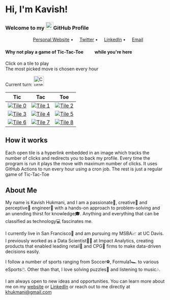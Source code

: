 # Hi, I'm Kavish!
### Welcome to my <img src="https://img.icons8.com/color/96/000000/github--v1.png" height="24"/>GitHub Profile

<p align="center">
  <a href="https://kavishhukmani.me/"><img src="https://img.icons8.com/color/96/000000/internet.png" height="16"/>Personal Website</a> •
  <a href="https://twitter.com/2Gremlin181"><img src="https://img.icons8.com/color/96/000000/twitter-circled.png" height="16"/>Twitter</a> •
  <a href="https://www.linkedin.com/in/kavish-hukmani/"><img src="https://img.icons8.com/color/96/000000/linkedin-circled.png" height="16"/>LinkedIn</a> •
  <a href="mailto:khukmani@gmail.com"><img src="https://img.icons8.com/color/96/000000/email.png" height="16"/>Email</a>
</p>

#### Why not play a game of Tic-Tac-Toe<img src="https://img.icons8.com/material-outlined/96/000000/delete-sign.png" height="16"/><img src="https://img.icons8.com/material-outlined/96/000000/unchecked-circle.png" height="16"/> while you're here
Click on a tile to play  
The most picked move is chosen every hour

Current turn: <img src= "https://github.com/DoubleGremlin181/DoubleGremlin181/blob/master/assets/False.png" alt="Current Turn" width="32"/>

| Tic | Tac | Toe |
|--|--|--|
| [![Tile 0](https://github.com/DoubleGremlin181/DoubleGremlin181/blob/master/assets/None.png)](https://cntr.click/5xW31GG) | [![Tile 1](https://github.com/DoubleGremlin181/DoubleGremlin181/blob/master/assets/None.png)](https://cntr.click/k6m4pLh) | [![Tile 2](https://github.com/DoubleGremlin181/DoubleGremlin181/blob/master/assets/None.png)](https://cntr.click/0Jy1NdB) |
| [![Tile 3](https://github.com/DoubleGremlin181/DoubleGremlin181/blob/master/assets/None.png)](https://cntr.click/y4BYk8p) | [![Tile 4](https://github.com/DoubleGremlin181/DoubleGremlin181/blob/master/assets/None.png)](https://cntr.click/VCtRg6b) | [![Tile 5](https://github.com/DoubleGremlin181/DoubleGremlin181/blob/master/assets/True.png)](https://github.com/DoubleGremlin181) |
| [![Tile 6](https://github.com/DoubleGremlin181/DoubleGremlin181/blob/master/assets/False.png)](https://github.com/DoubleGremlin181) | [![Tile 7](https://github.com/DoubleGremlin181/DoubleGremlin181/blob/master/assets/None.png)](https://cntr.click/5B5pmVK) | [![Tile 8](https://github.com/DoubleGremlin181/DoubleGremlin181/blob/master/assets/True.png)](https://github.com/DoubleGremlin181) |

## How it works

Each open tile is a hyperlink embedded in an image which tracks the number of clicks and redirects you to back my profile.
Every time the program is run it plays the move with maximum number of clicks.
It uses GitHub Actions to run every hour using a cron job.
The rest is just a regular game of Tic-Tac-Toe
    
## About Me


My name is Kavish Hukmani, and I am a passionate🥇, creative🎨 and perceptive🔭 engineer🔧 with a hands-on approach to problem-solving and an unending thirst for knowledge🎓. Anything and everything that can be classified as technology💻 fascinates me.

I currently live in San Francisco🌉 and am pursuing my MSBA📈 at UC Davis. I previously worked as a Data Scientist🧑‍🔬 at Impact Analytics, creating products that enabled leading retail💃 and CPG🍫 firms to make data-driven decisions easily.

I follow a number of sports ranging from Soccer⚽, Formula1🏎️ to various eSports🖱️. Other than that, I love solving puzzles🧩 and listening to music🎶.

I am always open to new ideas and opportunities. You can learn more about me on my [website](https://kavishhukmani.me/) or [LinkedIn](https://www.linkedin.com/in/kavish-hukmani/) or reach out to me directly at [khukmani@gmail.com](mailto:khukmani@gmail.com)

